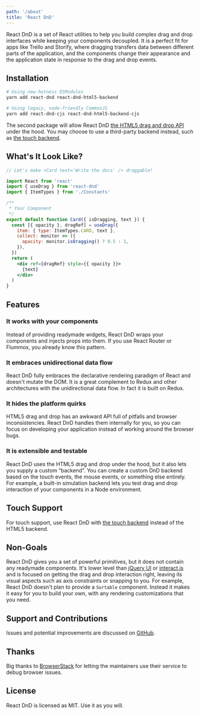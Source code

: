 ```yaml
---
path: '/about'
title: 'React DnD'
---
```


React DnD is a set of React utilities to help you build complex drag and drop interfaces while keeping your components decoupled. It is a perfect fit for apps like Trello and Storify, where dragging transfers data between different parts of the application, and the components change their appearance and the application state in response to the drag and drop events.

## Installation

```bash
# Using new-hotness ESModules
yarn add react-dnd react-dnd-html5-backend
```

```bash
# Using legacy, node-friendly CommonJS
yarn add react-dnd-cjs react-dnd-html5-backend-cjs
```

The second package will allow React DnD [the HTML5 drag and drop API](https://developer.mozilla.org/en-US/docs/Web/Guide/HTML/Drag_and_drop) under the hood. You may choose to use a third-party backend instead, such as [the touch backend](https://github.com/yahoo/react-dnd-touch-backend).

## What's It Look Like?

```jsx
// Let's make <Card text='Write the docs' /> draggable!

import React from 'react'
import { useDrag } from 'react-dnd'
import { ItemTypes } from './Constants'

/**
 * Your Component
 */
export default function Card({ isDragging, text }) {
  const [{ opacity }, dragRef] = useDrag({
    item: { type: ItemTypes.CARD, text },
    collect: monitor => ({
      opacity: monitor.isDragging() ? 0.5 : 1,
    }),
  })
  return (
    <div ref={dragRef} style={{ opacity }}>
      {text}
    </div>
  )
}
```

## Features

### It works with your components

Instead of providing readymade widgets, React DnD wraps your components and injects props into them. If you use React Router or Flummox, you already know this pattern.

### It embraces unidirectional data flow

React DnD fully embraces the declarative rendering paradigm of React and doesn't mutate the DOM. It is a great complement to Redux and other architectures with the unidirectional data flow. In fact it is built on Redux.

### It hides the platform quirks

HTML5 drag and drop has an awkward API full of pitfalls and browser inconsistencies. React DnD handles them internally for you, so you can focus on developing your application instead of working around the browser bugs.

### It is extensible and testable

React DnD uses the HTML5 drag and drop under the hood, but it also lets you supply a custom “backend”. You can create a custom DnD backend based on the touch events, the mouse events, or something else entirely. For example, a built-in simulation backend lets you test drag and drop interaction of your components in a Node environment.

## Touch Support

For touch support, use React DnD with [the touch backend](https://github.com/yahoo/react-dnd-touch-backend) instead of the HTML5 backend.

## Non-Goals

React DnD gives you a set of powerful primitives, but it does not contain any readymade components. It's lower level than [jQuery UI](https://jqueryui.com/) or [interact.js](http://interactjs.io/) and is focused on getting the drag and drop interaction right, leaving its visual aspects such as axis constraints or snapping to you. For example, React DnD doesn't plan to provide a `Sortable` component. Instead it makes it easy for you to build your own, with any rendering customizations that you need.

## Support and Contributions

Issues and potential improvements are discussed on [GitHub](https://github.com/react-dnd/react-dnd/issues).

## Thanks

Big thanks to [BrowserStack](https://www.browserstack.com) for letting the maintainers use their service to debug browser issues.

## License

React DnD is licensed as MIT. Use it as you will.
